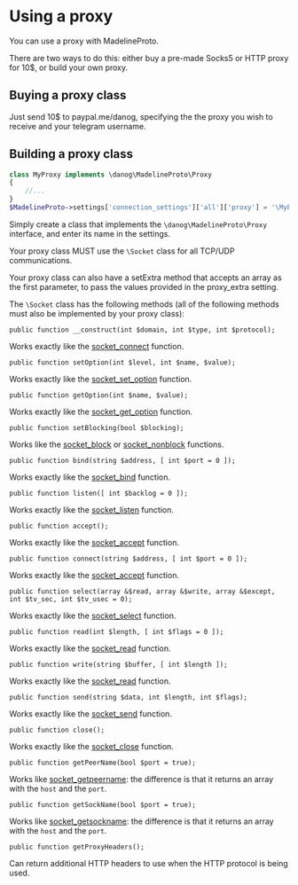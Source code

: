 # Using a proxy

You can use a proxy with MadelineProto.

There are two ways to do this: either buy a pre-made Socks5 or HTTP proxy for 10$, or build your own proxy.


## Buying a proxy class

Just send 10$ to paypal.me/danog, specifying the the proxy you wish to receive and your telegram username.


## Building a proxy class

```php
class MyProxy implements \danog\MadelineProto\Proxy
{
    //...
}
$MadelineProto->settings['connection_settings']['all']['proxy'] = '\MyProxy';
```

Simply create a class that implements the `\danog\MadelineProto\Proxy` interface, and enter its name in the settings.

Your proxy class MUST use the `\Socket` class for all TCP/UDP communications.

Your proxy class can also have a setExtra method that accepts an array as the first parameter, to pass the values provided in the proxy_extra setting.

The `\Socket` class has the following methods (all of the following methods must also be implemented by your proxy class):


`public function __construct(int $domain, int $type, int $protocol);`

Works exactly like the [socket_connect](http://php.net/manual/en/function.socket-connect.php) function.



`public function setOption(int $level, int $name, $value);`

Works exactly like the [socket_set_option](http://php.net/manual/en/function.socket-set-option.php) function.



`public function getOption(int $name, $value);`

Works exactly like the [socket_get_option](http://php.net/manual/en/function.socket-get-option.php) function.



`public function setBlocking(bool $blocking);`

Works like the [socket_block](http://php.net/manual/en/function.socket-set-block.php) or [socket_nonblock](http://php.net/manual/en/function.socket-set-nonblock.php) functions.



`public function bind(string $address, [ int $port = 0 ]);`

Works exactly like the [socket_bind](http://php.net/manual/en/function.socket-bind.php) function.



`public function listen([ int $backlog = 0 ]);`

Works exactly like the [socket_listen](http://php.net/manual/en/function.socket-listen.php) function.



`public function accept();`

Works exactly like the [socket_accept](http://php.net/manual/en/function.socket-accept.php) function.



`public function connect(string $address, [ int $port = 0 ]);`

Works exactly like the [socket_accept](http://php.net/manual/en/function.socket-connect.php) function.



`public function select(array &$read, array &$write, array &$except, int $tv_sec, int $tv_usec = 0);`

Works exactly like the [socket_select](http://php.net/manual/en/function.socket-select.php) function.



`public function read(int $length, [ int $flags = 0 ]);`

Works exactly like the [socket_read](http://php.net/manual/en/function.socket-read.php) function.



`public function write(string $buffer, [ int $length ]);`

Works exactly like the [socket_read](http://php.net/manual/en/function.socket-write.php) function.



`public function send(string $data, int $length, int $flags);`

Works exactly like the [socket_send](http://php.net/manual/en/function.socket-send.php) function.



`public function close();`

Works exactly like the [socket_close](http://php.net/manual/en/function.socket-close.php) function.


`public function getPeerName(bool $port = true);`

Works like [socket_getpeername](http://php.net/manual/en/function.socket-getpeername.php): the difference is that it returns an array with the `host` and the `port`.


`public function getSockName(bool $port = true);`

Works like [socket_getsockname](http://php.net/manual/en/function.socket-getsockname.php): the difference is that it returns an array with the `host` and the `port`.


`public function getProxyHeaders();`

Can return additional HTTP headers to use when the HTTP protocol is being used.

